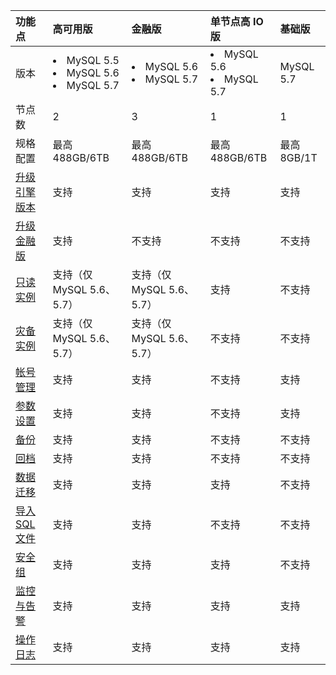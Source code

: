 
| 功能点       | 高可用版         |金融版             |单节点高 IO 版        |基础版                 | 
| :------------ | :----------------- | :----------------- |:----------------------- | :-------------------- |
| 版本          | <li>MySQL 5.5</li><li>MySQL 5.6</li><li>MySQL 5.7</li> |<li>MySQL 5.6</li><li>MySQL 5.7</li> |<li>MySQL 5.6</li><li>MySQL 5.7</li> |MySQL 5.7</li> | 
| 节点数       |  2                        | 3                       |1                         |1                         |
| 规格配置    |最高488GB/6TB    | 最高488GB/6TB  |最高488GB/6TB    | 最高8GB/1T        | 
| [升级引擎版本](https://intl.cloud.tencent.com/document/product/236/8126) | 支持                    | 支持                   | 支持                    | 支持                   |
| [升级金融版](https://intl.cloud.tencent.com/document/product/236/35986)  | 支持                    | 不支持                   | 不支持                    | 不支持                   |
| [只读实例](https://intl.cloud.tencent.com/document/product/236/7270)    | 支持（仅 MySQL 5.6、5.7）| 支持（仅 MySQL 5.6、5.7）|支持            |不支持        |
| [灾备实例](https://intl.cloud.tencent.com/document/product/236/7272)    | 支持（仅 MySQL 5.6、5.7）| 支持（仅 MySQL 5.6、5.7）|不支持         |不支持        | 
| [帐号管理](https://intl.cloud.tencent.com/document/product/236/31900)  | 支持                    | 支持                   | 不支持                    | 支持                   |
| [参数设置](https://intl.cloud.tencent.com/document/product/236/35793)  | 支持                    | 支持                   |不支持                  | 支持                   |
| [备份](https://intl.cloud.tencent.com/document/product/236/32340)        | 支持                    | 支持                   |不支持                  |不支持                 | 
| [回档](https://intl.cloud.tencent.com/document/product/236/7276)          | 支持                    | 支持                   |不支持                  |不支持                 | 
| [数据迁移](https://intl.cloud.tencent.com/document/product/236/8463)    |  支持                  | 支持                  |支持                      |不支持                 |
| [导入 SQL 文件](https://intl.cloud.tencent.com/document/product/236/8466)    |  支持                  | 支持                  |不支持                      |不支持                 |
| [安全组](https://intl.cloud.tencent.com/document/product/236/14470)       | 支持                    | 支持                   |支持                     | 不支持                |
| [监控与告警](https://intl.cloud.tencent.com/document/product/236/8455) | 支持                    | 支持                   | 支持                    |支持                    |
| [操作日志](https://intl.cloud.tencent.com/document/product/236/34588) | 支持                    | 支持                   | 支持                    |支持                    |


